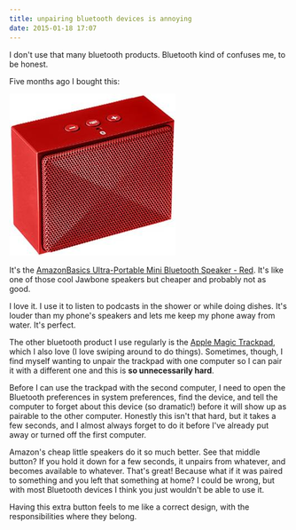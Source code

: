 ```yaml
---
title: unpairing bluetooth devices is annoying
date: 2015-01-18 17:07
---
```


I don't use that many bluetooth products. Bluetooth kind of confuses me, to be
honest.

Five months ago I bought this:

![a red speaker](/img/2015-01-18-amazon-speakers.jpg)

It's the [AmazonBasics Ultra-Portable Mini Bluetooth Speaker - Red][amzn]. It's
like one of those cool Jawbone speakers but cheaper and probably not as good.

[amzn]: http://smile.amazon.com/dp/B00JZVPJD8/ref=pe_385040_121528360_TE_dp_2

I love it. I use it to listen to podcasts in the shower or while doing dishes.
It's louder than my phone's speakers and lets me keep my phone away from water.
It's perfect.

The other bluetooth product I use regularly is the [Apple Magic Trackpad][apl],
which I also love (I love swiping around to do things). Sometimes, though, I
find myself wanting to unpair the trackpad with one computer so I can pair it
with a different one and this is **so unnecessarily hard**.

[apl]: http://www.apple.com/magictrackpad/

Before I can use the trackpad with the second computer, I need to open the
Bluetooth preferences in system preferences, find the device, and tell the
computer to forget about this device (so dramatic!) before it will show up as
pairable to the other computer. Honestly this isn't that hard, but it takes a
few seconds, and I almost always forget to do it before I've already put away or
turned off the first computer.

Amazon's cheap little speakers do it so much better. See that middle button? If
you hold it down for a few seconds, it unpairs from whatever, and becomes
available to whatever. That's great! Because what if it was paired to something
and you left that something at home? I could be wrong, but with most Bluetooth
devices I think you just wouldn't be able to use it.

Having this extra button feels to me like a correct design, with the
responsibilities where they belong.

